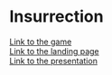 # Insurrection
[Link to the game](https://eugene-fedurkin.github.io/canvas-game/)  
[Link to the landing page](https://eugene-fedurkin.github.io/landing-page/)  
[Link to the presentation ](http://slides.com/eugene-fedurkin/deck-2/live#/)
